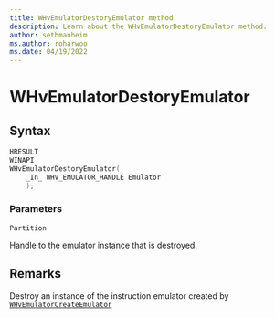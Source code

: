 ```yaml
---
title: WHvEmulatorDestoryEmulator method
description: Learn about the WHvEmulatorDestoryEmulator method. 
author: sethmanheim
ms.author: roharwoo
ms.date: 04/19/2022
---
```


# WHvEmulatorDestoryEmulator


## Syntax

```c
HRESULT
WINAPI
WHvEmulatorDestoryEmulator(
    _In_ WHV_EMULATOR_HANDLE Emulator
    );
```
### Parameters

`Partition`

Handle to the emulator instance that is destroyed.

## Remarks
Destroy an instance of the instruction emulator created by [`WHvEmulatorCreateEmulator`](WHvEmulatorCreateEmulator.md)
